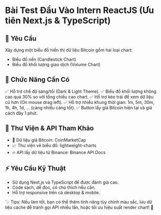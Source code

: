 # Bài Test Đầu Vào Intern ReactJS (Ưu tiên Next.js & TypeScript)

## 📝 Yêu Cầu

Xây dựng một biểu đồ hiển thị dữ liệu Bitcoin gồm hai loại chart:

- Biểu đồ nến (Candlestick Chart)
- Biểu đồ khối lượng giao dịch (Volume Chart)

## 🎯 Chức Năng Cần Có

✅ Hỗ trợ chế độ sáng/tối (Dark & Light Theme).
✅ Biểu đồ khối lượng không cao quá 30% so với tổng chiều cao chart.
✅ Hỗ trợ kéo trái để xem dữ liệu cũ hơn (On mouse drag left).
✅ Hỗ trợ nhiều khung thời gian: 1m, 5m, 30m, 1h, 4h, 1d, ... (càng nhiều càng tốt).
✅ Button lấy giá Bitcoin hiện tại và giá cách đây 1 phút.

## 📌 Thư Viện & API Tham Khảo

- 🔗 Dữ liệu giá Bitcoin: CoinMarketCap
- 📈 Thư viện vẽ biểu đồ: lightweight-charts
- 🔥 API lấy dữ liệu từ Binance: Binance API Docs

## ⚡ Yêu Cầu Kỹ Thuật

- Sử dụng Next.js và TypeScript để được đánh giá cao.
- Code sạch, dễ đọc, có chú thích nếu cần.
- Hỗ trợ responsive trên cả desktop & mobile.

`💡 Tips: Nếu làm tốt, bạn có thể thêm tính năng tùy chỉnh màu sắc, lưu dữ liệu cache để tránh gọi API nhiều lần, hoặc tối ưu hiệu suất render chart! 🚀
